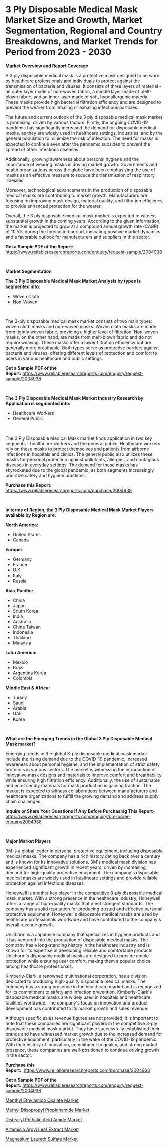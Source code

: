 <p><h1>3 Ply Disposable Medical Mask Market Size and Growth, Market Segmentation, Regional and Country Breakdowns, and Market Trends for Period from 2023 -  2030</h1></p><p><strong>Market Overview and Report Coverage</strong></p>
<p><p>A 3 ply disposable medical mask is a protective mask designed to be worn by healthcare professionals and individuals to protect against the transmission of bacteria and viruses. It consists of three layers of material - an outer layer made of non-woven fabric, a middle layer made of melt-blown fabric, and an inner layer made of soft, hypoallergenic material. These masks provide high bacterial filtration efficiency and are designed to prevent the wearer from inhaling or exhaling infectious particles.</p><p>The future and current outlook of the 3 ply disposable medical mask market is promising, driven by various factors. Firstly, the ongoing COVID-19 pandemic has significantly increased the demand for disposable medical masks, as they are widely used in healthcare settings, industries, and by the general population to minimize the risk of infection. The need for masks is expected to continue even after the pandemic subsides to prevent the spread of other infectious diseases.</p><p>Additionally, growing awareness about personal hygiene and the importance of wearing masks is driving market growth. Governments and health organizations across the globe have been emphasizing the use of masks as an effective measure to reduce the transmission of respiratory illnesses.</p><p>Moreover, technological advancements in the production of disposable medical masks are contributing to market growth. Manufacturers are focusing on improving mask design, material quality, and filtration efficiency to provide enhanced protection for the wearer.</p><p>Overall, the 3 ply disposable medical mask market is expected to witness substantial growth in the coming years. According to the given information, the market is projected to grow at a compound annual growth rate (CAGR) of 10.5% during the forecasted period, indicating positive market dynamics and a favorable outlook for manufacturers and suppliers in this sector.</p></p>
<p><strong>Get a Sample PDF of the Report:</strong> <a href="https://www.reliableresearchreports.com/enquiry/request-sample/2004938">https://www.reliableresearchreports.com/enquiry/request-sample/2004938</a></p>
<p>&nbsp;</p>
<p><strong>Market Segmentation</strong></p>
<p><strong>The 3 Ply Disposable Medical Mask Market Analysis by types is segmented into:</strong></p>
<p><ul><li>Woven Cloth</li><li>Non-Woven</li></ul></p>
<p>&nbsp;</p>
<p><p>The 3-ply disposable medical mask market consists of two main types: woven cloth masks and non-woven masks. Woven cloth masks are made from tightly woven fabric, providing a higher level of filtration. Non-woven masks, on the other hand, are made from melt-blown fabric and do not require weaving. These masks offer a lower filtration efficiency but are generally more breathable. Both types serve as protective barriers against bacteria and viruses, offering different levels of protection and comfort to users in various healthcare and public settings.</p></p>
<p><strong>Get a Sample PDF of the Report:</strong>&nbsp;<a href="https://www.reliableresearchreports.com/enquiry/request-sample/2004938">https://www.reliableresearchreports.com/enquiry/request-sample/2004938</a></p>
<p>&nbsp;</p>
<p><strong>The 3 Ply Disposable Medical Mask Market Industry Research by Application is segmented into:</strong></p>
<p><ul><li>Healthcare Workers</li><li>General Public</li></ul></p>
<p>&nbsp;</p>
<p><p>The 3 Ply Disposable Medical Mask market finds application in two key segments - healthcare workers and the general public. Healthcare workers rely on these masks to protect themselves and patients from airborne infections in hospitals and clinics. The general public also utilizes these masks for personal protection against pollutants, allergies, and contagious diseases in everyday settings. The demand for these masks has skyrocketed due to the global pandemic, as both segments increasingly prioritize safety and hygiene practices.</p></p>
<p><strong>Purchase this Report:</strong>&nbsp; <a href="https://www.reliableresearchreports.com/purchase/2004938">https://www.reliableresearchreports.com/purchase/2004938</a></p>
<p>&nbsp;</p>
<p><strong>In terms of Region, the 3 Ply Disposable Medical Mask Market Players available by Region are:</strong></p>
<p>
    <p> <strong> North America: </strong>
        <ul>
            <li>United States</li>
            <li>Canada</li>
        </ul>
        </p> 
    <p> <strong> Europe: </strong>
        <ul>
            <li>Germany</li>
            <li>France</li>
            <li>U.K.</li>
            <li>Italy</li>
            <li>Russia</li>
        </ul>
        </p> 
    <p> <strong> Asia-Pacific: </strong>
        <ul>
            <li>China</li>
            <li>Japan</li>
            <li>South Korea</li>
            <li>India</li>
            <li>Australia</li>
            <li>China Taiwan</li>
            <li>Indonesia</li>
            <li>Thailand</li>
            <li>Malaysia</li>
        </ul>
        </p> 
    <p> <strong> Latin America: </strong>
        <ul>
            <li>Mexico</li>
            <li>Brazil</li>
            <li>Argentina Korea</li>
            <li>Colombia</li>
        </ul>
        </p> 
    <p> <strong> Middle East & Africa: </strong>
        <ul>
            <li>Turkey</li>
            <li>Saudi</li>
            <li>Arabia</li>
            <li>UAE</li>
            <li>Korea</li>
        </ul>
    </p>
    </p>
<p>&nbsp;</p>
<p><strong>What are the Emerging Trends in the Global 3 Ply Disposable Medical Mask market?</strong></p>
<p><p>Emerging trends in the global 3-ply disposable medical mask market include the rising demand due to the COVID-19 pandemic, increased awareness about personal hygiene, and the implementation of strict safety protocols in various sectors. The market is witnessing the introduction of innovative mask designs and materials to improve comfort and breathability while ensuring high filtration efficiency. Additionally, the use of sustainable and eco-friendly materials for mask production is gaining traction. The market is expected to witness collaborations between manufacturers and healthcare organizations to fulfill the growing demand and address supply chain challenges.</p></p>
<p><strong>Inquire or Share Your Questions If Any Before Purchasing This Report</strong>- <a href="https://www.reliableresearchreports.com/enquiry/pre-order-enquiry/2004938">https://www.reliableresearchreports.com/enquiry/pre-order-enquiry/2004938</a></p>
<p>&nbsp;</p>
<p><strong>Major Market Players</strong></p>
<p><p>3M is a global leader in personal protective equipment, including disposable medical masks. The company has a rich history dating back over a century and is known for its innovative solutions. 3M's medical mask division has experienced significant growth in recent years, driven by increasing demand for high-quality protective equipment. The company's disposable medical masks are widely used in healthcare settings and provide reliable protection against infectious diseases.</p><p>Honeywell is another key player in the competitive 3-ply disposable medical mask market. With a strong presence in the healthcare industry, Honeywell offers a range of high-quality masks that meet stringent standards. The company has a solid reputation for producing trusted and effective personal protective equipment. Honeywell's disposable medical masks are used by healthcare professionals worldwide and have contributed to the company's overall revenue growth.</p><p>Unicharm is a Japanese company that specializes in hygiene products and it has ventured into the production of disposable medical masks. The company has a long-standing history in the healthcare industry and is known for its expertise in developing reliable and comfortable products. Unicharm's disposable medical masks are designed to provide ample protection while ensuring user comfort, making them a popular choice among healthcare professionals.</p><p>Kimberly-Clark, a renowned multinational corporation, has a division dedicated to producing high-quality disposable medical masks. The company has a strong presence in the healthcare market and is recognized for its commitment to safety and infection prevention. Kimberly-Clark's disposable medical masks are widely used in hospitals and healthcare facilities worldwide. The company's focus on innovation and product development has contributed to its market growth and sales revenue.</p><p>Although specific sales revenue figures are not provided, it is important to note that these companies are significant players in the competitive 3-ply disposable medical mask market. They have successfully established their brands and have witnessed market growth due to the increased demand for protective equipment, particularly in the wake of the COVID-19 pandemic. With their history of innovation, commitment to quality, and strong market presence, these companies are well-positioned to continue driving growth in the sector.</p></p>
<p><strong>Purchase this Report:</strong>&nbsp;&nbsp;<a href="https://www.reliableresearchreports.com/purchase/2004938">https://www.reliableresearchreports.com/purchase/2004938</a></p>
<p></p>
<p><strong>Get a Sample PDF of the Report:</strong>&nbsp;<a href="https://www.reliableresearchreports.com/enquiry/request-sample/2004938">https://www.reliableresearchreports.com/enquiry/request-sample/2004938</a></p>
<p><p><a href="https://medium.com/@lottiejerde6456/menthyl-ethylamido-oxalate-market-outlook-industry-overview-and-forecast-2023-to-2030-c6548204ea83">Menthyl Ethylamido Oxalate Market</a></p><p><a href="https://medium.com/@myrtleebert1913/methyl-diisopropyl-propionamide-market-exploring-market-share-market-trends-and-future-growth-d2fce994d66e">Methyl Diisopropyl Propionamide Market</a></p><p><a href="https://medium.com/@shanieprice69879/distearyl-phthalic-acid-amide-market-exploring-market-share-market-trends-and-future-growth-ed7092e53c08">Distearyl Phthalic Acid Amide Market</a></p><p><a href="https://medium.com/@zolajenkins1966/artemisia-argyi-leaf-extract-market-analysis-and-sze-forecasted-for-period-from-2023-to-2030-182a9e789a0b">Artemisia Argyi Leaf Extract Market</a></p><p><a href="https://medium.com/@darianswift1922/magnesium-laureth-sulfate-market-comprehensive-assessment-by-type-application-and-geography-7a40fce88e7b">Magnesium Laureth Sulfate Market</a></p></p>
